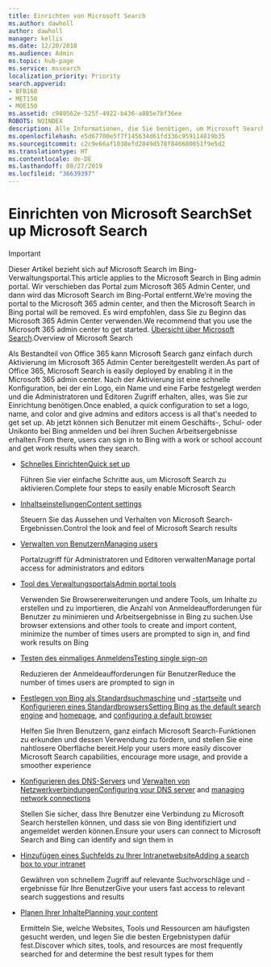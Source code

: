 ```yaml
---
title: Einrichten von Microsoft Search
ms.author: dawholl
author: dawholl
manager: kellis
ms.date: 12/20/2018
ms.audience: Admin
ms.topic: hub-page
ms.service: mssearch
localization_priority: Priority
search.appverid:
- BFB160
- MET150
- MOE150
ms.assetid: c989562e-525f-4922-b436-a885e7bf36ee
ROBOTS: NOINDEX
description: Alle Informationen, die Sie benötigen, um Microsoft Search für Ihre Organisation bereitzustellen.
ms.openlocfilehash: e5d67700e5f7f145634d61fd336c959114819b35
ms.sourcegitcommit: c2c9e66af1038efd2849d578f846680851f9e5d2
ms.translationtype: HT
ms.contentlocale: de-DE
ms.lasthandoff: 08/27/2019
ms.locfileid: "36639397"
---
```

# <a name="set-up-microsoft-search"></a><span data-ttu-id="0bb66-103">Einrichten von Microsoft Search</span><span class="sxs-lookup"><span data-stu-id="0bb66-103">Set up Microsoft Search</span></span>

> [!IMPORTANT]
> <span data-ttu-id="0bb66-104">Dieser Artikel bezieht sich auf Microsoft Search im Bing-Verwaltungsportal.</span><span class="sxs-lookup"><span data-stu-id="0bb66-104">This article applies to the Microsoft Search in Bing admin portal.</span></span> <span data-ttu-id="0bb66-105">Wir verschieben das Portal zum Microsoft 365 Admin Center, und dann wird das Microsoft Search im Bing-Portal entfernt.</span><span class="sxs-lookup"><span data-stu-id="0bb66-105">We’re moving the portal to the Microsoft 365 admin center, and then the Microsoft Search in Bing portal will be removed.</span></span> <span data-ttu-id="0bb66-106">Es wird empfohlen, dass Sie zu Beginn das Microsoft 365 Admin Center verwenden.</span><span class="sxs-lookup"><span data-stu-id="0bb66-106">We recommend that you use the Microsoft 365 admin center to get started.</span></span> <span data-ttu-id="0bb66-107">[Übersicht über Microsoft Search](overview-microsoft-search.md).</span><span class="sxs-lookup"><span data-stu-id="0bb66-107">Overview of Microsoft Search</span></span>
    
<span data-ttu-id="0bb66-108">Als Bestandteil von Office 365 kann Microsoft Search ganz einfach durch Aktivierung im Microsoft 365 Admin Center bereitgestellt werden.</span><span class="sxs-lookup"><span data-stu-id="0bb66-108">As part of Office 365, Microsoft Search is easily deployed by enabling it in the Microsoft 365 admin center.</span></span> <span data-ttu-id="0bb66-109">Nach der Aktivierung ist eine schnelle Konfiguration, bei der ein Logo, ein Name und eine Farbe festgelegt werden und die Administratoren und Editoren Zugriff erhalten, alles, was Sie zur Einrichtung benötigen.</span><span class="sxs-lookup"><span data-stu-id="0bb66-109">Once enabled, a quick configuration to set a logo, name, and color and give admins and editors access is all that's needed to get set up.</span></span> <span data-ttu-id="0bb66-110">Ab jetzt können sich Benutzer mit einem Geschäfts-, Schul- oder Unikonto bei Bing anmelden und bei ihren Suchen Arbeitsergebnisse erhalten.</span><span class="sxs-lookup"><span data-stu-id="0bb66-110">From there, users can sign in to Bing with a work or school account and get work results when they search.</span></span>

- [<span data-ttu-id="0bb66-111">Schnelles Einrichten</span><span class="sxs-lookup"><span data-stu-id="0bb66-111">Quick set up</span></span>](quick-set-up.md)
    
    <span data-ttu-id="0bb66-112">Führen Sie vier einfache Schritte aus, um Microsoft Search zu aktivieren.</span><span class="sxs-lookup"><span data-stu-id="0bb66-112">Complete four steps to easily enable Microsoft Search</span></span>

- [<span data-ttu-id="0bb66-113">Inhaltseinstellungen</span><span class="sxs-lookup"><span data-stu-id="0bb66-113">Content settings</span></span>](content-settings.md)
    
    <span data-ttu-id="0bb66-114">Steuern Sie das Aussehen und Verhalten von Microsoft Search-Ergebnissen.</span><span class="sxs-lookup"><span data-stu-id="0bb66-114">Control the look and feel of Microsoft Search results</span></span>
    
- [<span data-ttu-id="0bb66-115">Verwalten von Benutzern</span><span class="sxs-lookup"><span data-stu-id="0bb66-115">Managing users</span></span>](add-users.md)
    
    <span data-ttu-id="0bb66-116">Portalzugriff für Administratoren und Editoren verwalten</span><span class="sxs-lookup"><span data-stu-id="0bb66-116">Manage portal access for administrators and editors</span></span>
    
- [<span data-ttu-id="0bb66-117">Tool des Verwaltungsportals</span><span class="sxs-lookup"><span data-stu-id="0bb66-117">Admin portal tools</span></span>](admin-portal-tools.md)
    
    <span data-ttu-id="0bb66-118">Verwenden Sie Browsererweiterungen und andere Tools, um Inhalte zu erstellen und zu importieren, die Anzahl von Anmeldeaufforderungen für Benutzer zu minimieren und Arbeitsergebnisse in Bing zu suchen.</span><span class="sxs-lookup"><span data-stu-id="0bb66-118">Use browser extensions and other tools to create and import content, minimize the number of times users are prompted to sign in, and find work results on Bing</span></span>
    
- [<span data-ttu-id="0bb66-119">Testen des einmaliges Anmeldens</span><span class="sxs-lookup"><span data-stu-id="0bb66-119">Testing single sign-on</span></span>](test-single-sign-on.md)
    
    <span data-ttu-id="0bb66-120">Reduzieren der Anmeldeaufforderungen für Benutzer</span><span class="sxs-lookup"><span data-stu-id="0bb66-120">Reduce the number of times users are prompted to sign in</span></span>
    
- <span data-ttu-id="0bb66-121">[Festlegen von Bing als Standardsuchmaschine](set-default-search-engine.md) und [-startseite](set-default-homepage.md) und [Konfigurieren eines Standardbrowsers](set-default-browser.md)</span><span class="sxs-lookup"><span data-stu-id="0bb66-121">[Setting Bing as the default search engine](set-default-search-engine.md) and [homepage](set-default-homepage.md), and [configuring a default browser](set-default-browser.md)</span></span>
    
    <span data-ttu-id="0bb66-122">Helfen Sie Ihren Benutzern, ganz einfach Microsoft Search-Funktionen zu erkunden und dessen Verwendung zu fördern, und stellen Sie eine nahtlosere Oberfläche bereit.</span><span class="sxs-lookup"><span data-stu-id="0bb66-122">Help your users more easily discover Microsoft Search capabilities, encourage more usage, and provide a smoother experience</span></span>
    
- <span data-ttu-id="0bb66-123">[Konfigurieren des DNS-Servers](advanced-dns-configuration.md) und [Verwalten von Netzwerkverbindungen](manage-network-connections.md)</span><span class="sxs-lookup"><span data-stu-id="0bb66-123">[Configuring your DNS server](advanced-dns-configuration.md) and [managing network connections](manage-network-connections.md)</span></span>
    
    <span data-ttu-id="0bb66-124">Stellen Sie sicher, dass Ihre Benutzer eine Verbindung zu Microsoft Search herstellen können, und dass sie von Bing identifiziert und angemeldet werden können.</span><span class="sxs-lookup"><span data-stu-id="0bb66-124">Ensure your users can connect to Microsoft Search and Bing can identify and sign them in</span></span>

- [<span data-ttu-id="0bb66-125">Hinzufügen eines Suchfelds zu Ihrer Intranetwebsite</span><span class="sxs-lookup"><span data-stu-id="0bb66-125">Adding a search box to your intranet</span></span>](add-a-search-box-to-your-intranet-site.md)

    <span data-ttu-id="0bb66-126">Gewähren von schnellem Zugriff auf relevante Suchvorschläge und -ergebnisse für Ihre Benutzer</span><span class="sxs-lookup"><span data-stu-id="0bb66-126">Give your users fast access to relevant search suggestions and results</span></span>

- [<span data-ttu-id="0bb66-127">Planen Ihrer Inhalte</span><span class="sxs-lookup"><span data-stu-id="0bb66-127">Planning your content</span></span>](plan-your-content.md)
    
    <span data-ttu-id="0bb66-128">Ermitteln Sie, welche Websites, Tools und Ressourcen am häufigsten gesucht werden, und legen Sie die besten Ergebnistypen dafür fest.</span><span class="sxs-lookup"><span data-stu-id="0bb66-128">Discover which sites, tools, and resources are most frequently searched for and determine the best result types for them</span></span>

  


